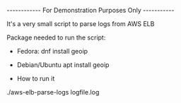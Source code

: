 ------------ For Demonstration Purposes Only -----------

It's a very small script to parse logs from AWS ELB 

Package needed to run the script:

- Fedora:
dnf install geoip

- Debian/Ubuntu
apt install geoip

- How to run it

./aws-elb-parse-logs logfile.log
